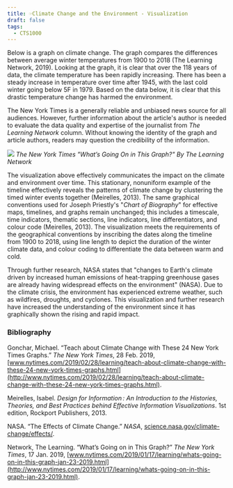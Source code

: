 ```yaml
---
title: ☞Climate Change and the Environment - Visualization
draft: false
tags:
  - CTS1000
---
```

Below is a graph on climate change. The graph compares the differences between average winter temperatures from 1900 to 2018 (The Learning Network, 2019). Looking at the graph, it is clear that over the 118 years of data, the climate temperature has been rapidly increasing. There has been a steady increase in temperature over time after 1945, with the last cold winter going below 5F in 1979. Based on the data below, it is clear that this drastic temperature change has harmed the environment.

The New York Times is a generally reliable and unbiased news source for all audiences. However, further information about the article's author is needed to evaluate the data quality and expertise of the journalist from _The Learning Network_ column. Without knowing the identity of the graph and article authors, readers may question the credibility of the information.

![](https://static.wixstatic.com/media/fada4c_a892fdfa40ac4b6391eaef493a055e01~mv2.webp/v1/fill/w_1480,h_644,al_c,q_85,usm_0.66_1.00_0.01,enc_auto/fada4c_a892fdfa40ac4b6391eaef493a055e01~mv2.webp)
*The New York Times "What’s Going On in This Graph?" By The Learning Network*

The visualization above effectively communicates the impact on the climate and environment over time. This stationary, nonuniform example of the timeline effectively reveals the patterns of climate change by clustering the timed winter events together (Meirelles, 2013). The same graphical conventions used for Joseph Priestly's "_Chart of Biography_" for effective maps, timelines, and graphs remain unchanged; this includes a timescale, time indicators, thematic sections, line indicators, line differentiators, and colour code (Meirelles, 2013). The visualization meets the requirements of the geographical conventions by inscribing the dates along the timeline from 1900 to 2018, using line length to depict the duration of the winter climate data, and colour coding to differentiate the data between warm and cold.

Through further research, NASA states that "changes to Earth's climate driven by increased human emissions of heat-trapping greenhouse gases are already having widespread effects on the environment" (NASA). Due to the climate crisis, the environment has experienced extreme weather, such as wildfires, droughts, and cyclones. This visualization and further research have increased the understanding of the environment since it has graphically shown the rising and rapid impact.
### **Bibliography**

Gonchar, Michael. “Teach about Climate Change with These 24 New York Times Graphs.” _The New York Times_, 28 Feb. 2019, [www.nytimes.com/2019/02/28/learning/teach-about-climate-change-with-these-24-new-york-times-graphs.html](http://www.nytimes.com/2019/02/28/learning/teach-about-climate-change-with-these-24-new-york-times-graphs.html).

Meirelles, Isabel. _Design for Information : An Introduction to the Histories, Theories, and Best Practices behind Effective Information Visualizations_. 1st edition, Rockport Publishers, 2013.

NASA. “The Effects of Climate Change.” _NASA_, [science.nasa.gov/climate-change/effects/](http://science.nasa.gov/climate-change/effects/).

Network, The Learning. “What’s Going on in This Graph?” _The New York Times_, 17 Jan. 2019, [www.nytimes.com/2019/01/17/learning/whats-going-on-in-this-graph-jan-23-2019.html](http://www.nytimes.com/2019/01/17/learning/whats-going-on-in-this-graph-jan-23-2019.html).